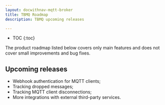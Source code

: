 ```yaml
---
layout: docwithnav-mqtt-broker
title: TBMQ Roadmap
description: TBMQ upcoming releases

---
```


* TOC
{:toc}

The product roadmap listed below covers only main features and does not cover small improvements and bug fixes.

## Upcoming releases

* Webhook authentication for MQTT clients;
* Tracking dropped messages;
* Tracking MQTT client disconnections;
* More integrations with external third-party services.
